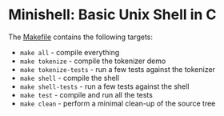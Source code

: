 # Minishell: Basic Unix Shell in C

The [Makefile](Makefile) contains the following targets:

- `make all` - compile everything
- `make tokenize` - compile the tokenizer demo
- `make tokenize-tests` - run a few tests against the tokenizer
- `make shell` - compile the shell
- `make shell-tests` - run a few tests against the shell
- `make test` - compile and run all the tests
- `make clean` - perform a minimal clean-up of the source tree